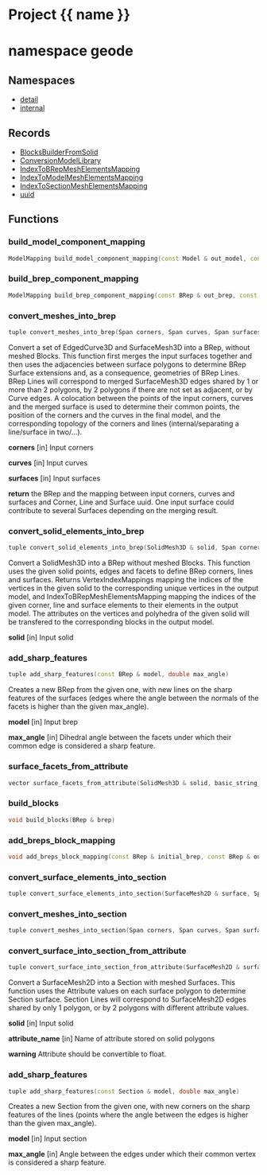 <script setup>
import {useRoute} from 'vitepress'
const {path} = useRoute()
const tokens = path.split('/')
const words = tokens[2].split('-');
for (let i = 0; i < words.length; i++) {
    words[i] = words[i].charAt(0).toUpperCase() + words[i].slice(1);
    words[i] = words[i].replace('geode', 'Geode')
}
const name = words.join('-');
</script>
# Project {{ name }}

# namespace geode



## Namespaces

* [detail](detail/index.md)
* [internal](internal/index.md)


## Records

* [BlocksBuilderFromSolid](BlocksBuilderFromSolid.md)
* [ConversionModelLibrary](ConversionModelLibrary.md)
* [IndexToBRepMeshElementsMapping](IndexToBRepMeshElementsMapping.md)
* [IndexToModelMeshElementsMapping](IndexToModelMeshElementsMapping.md)
* [IndexToSectionMeshElementsMapping](IndexToSectionMeshElementsMapping.md)
* [uuid](uuid.md)


## Functions

### build_model_component_mapping

```cpp
ModelMapping build_model_component_mapping(const Model & out_model, const ModelMeshesElementMapping & mesh_element_mappings)
```


### build_brep_component_mapping

```cpp
ModelMapping build_brep_component_mapping(const BRep & out_brep, const BRepMeshesElementMapping & mesh_element_mappings)
```


### convert_meshes_into_brep

```cpp
tuple convert_meshes_into_brep(Span corners, Span curves, Span surfaces)
```


 Convert a set of EdgedCurve3D and SurfaceMesh3D into a BRep, without meshed Blocks. This function first merges the input surfaces together and then uses the adjacencies between surface polygons to determine BRep Surface extensions and, as a consequence, geometries of BRep Lines. BRep Lines will correspond to merged SurfaceMesh3D edges shared by 1 or more than 2 polygons, by 2 polygons if there are not set as adjacent, or by Curve edges. A colocation between the points of the input corners, curves and the merged surface is used to determine their common points, the position of the corners and the curves in the final model, and the corresponding topology of the corners and lines (internal/separating a line/surface in two/...).

**corners** [in] Input corners

**curves** [in] Input curves

**surfaces** [in] Input surfaces

**return** the BRep and the mapping between input corners, curves and surfaces and Corner, Line and Surface uuid. One input surface could contribute to several Surfaces depending on the merging result.

### convert_solid_elements_into_brep

```cpp
tuple convert_solid_elements_into_brep(SolidMesh3D & solid, Span corner_vertices, Span line_edges, Span surface_facets)
```


 Convert a SolidMesh3D into a BRep without meshed Blocks. This function uses the given solid points, edges and facets to define BRep corners, lines and surfaces. Returns VertexIndexMappings mapping the indices of the vertices in the given solid to the corresponding unique vertices in the output model, and IndexToBRepMeshElementsMapping mapping the indices of the given corner, line and surface elements to their elements in the output model. The attributes on the vertices and polyhedra of the given solid will be transfered to the corresponding blocks in the output model.

**solid** [in] Input solid

### add_sharp_features

```cpp
tuple add_sharp_features(const BRep & model, double max_angle)
```


 Creates a new BRep from the given one, with new lines on the sharp features of the surfaces (edges where the angle between the normals of the facets is higher than the given max_angle).

**model** [in] Input brep

**max_angle** [in] Dihedral angle between the facets under which their common edge is considered a sharp feature.

### surface_facets_from_attribute

```cpp
vector surface_facets_from_attribute(SolidMesh3D & solid, basic_string_view attribute_name)
```


### build_blocks

```cpp
void build_blocks(BRep & brep)
```


### add_breps_block_mapping

```cpp
void add_breps_block_mapping(const BRep & initial_brep, const BRep & output_brep, geode::ModelGenericMapping & brep_mapping)
```


### convert_surface_elements_into_section

```cpp
tuple convert_surface_elements_into_section(SurfaceMesh2D & surface, Span corner_vertices, Span line_edges)
```


### convert_meshes_into_section

```cpp
tuple convert_meshes_into_section(Span corners, Span curves, Span surfaces)
```


### convert_surface_into_section_from_attribute

```cpp
tuple convert_surface_into_section_from_attribute(SurfaceMesh2D & surface, basic_string_view attribute_name)
```


 Convert a SurfaceMesh2D into a Section with meshed Surfaces. This function uses the Attribute values on each surface polygon to determine Section surface. Section Lines will correspond to SurfaceMesh2D edges shared by only 1 polygon, or by 2 polygons with different attribute values.

**solid** [in] Input solid

**attribute_name** [in] Name of attribute stored on solid polygons

**warning** Attribute should be convertible to float.

### add_sharp_features

```cpp
tuple add_sharp_features(const Section & model, double max_angle)
```


 Creates a new Section from the given one, with new corners on the sharp features of the lines (points where the angle between the edges is higher than the given max_angle).

**model** [in] Input section

**max_angle** [in] Angle between the edges under which their common vertex is considered a sharp feature.



